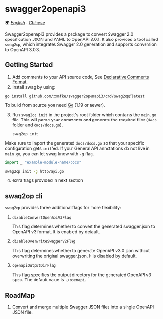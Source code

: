 # swagger2openapi3

🌍 *[English](README.md) ∙ [Chinese](README_zh-CN.md)*

Swagger2openapi3 provides a package to convert Swagger 2.0 specification JSON and YAML to OpenAPI 3.0.1. It also provides a tool called `swag2op`, which integrates Swagger 2.0 generation and supports conversion to OpenAPI 3.0.3.

## Getting Started

1. Add comments to your API source code, See [Declarative Comments Format](https://github.com/swaggo/swag#declarative-comments-format).
2. Install swag by using:

```
go install github.com/zxmfke/swagger2openapi3/cmd/swag2op@latest
```

To build from source you need [Go](https://golang.org/dl/) (1.19 or newer).

3. Run `swag2op init` in the project's root folder which contains the `main.go` file. This will parse your comments and generate the required files (`docs` folder and `docs/docs.go`).

   ```bash
   swag2op init
   ```

Make sure to import the generated `docs/docs.go` so that your specific configuration gets `init`'ed. If your General API annotations do not live in `main.go`, you can let swag know with `-g` flag.

```go
import _ "example-module-name/docs"
```

```bash
swag2op init -g http/api.go
```

4. extra flags provided in next section

## swag2op cli

`swag2op` provides three additional flags for more flexibility:

1. `disableConvertOpenApiV3Flag`

   This flag determines whether to convert the generated swagger.json to OpenAPI v3 format. It is enabled by default.

2. `disableOverwriteSwaggerV2Flag`

   This flag determines whether to generate OpenAPI v3.0 json without overwriting the original swagger.json. It is disabled by default.

3. `openapiOutputDirFlag`

   This flag specifies the output directory for the generated OpenAPI v3 spec. The default value is `./openapi`.

## RoadMap

1. Convert and merge multiple Swagger JSON files into a single OpenAPI JSON file.
